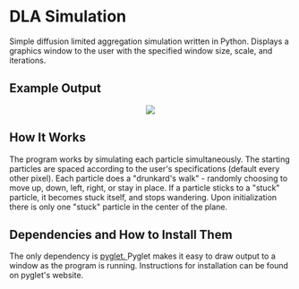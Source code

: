 # DLA Simulation
Simple diffusion limited aggregation simulation written in Python. Displays a graphics window to the user with the specified window size, scale, and iterations.

## Example Output
<p align="center">
  <img src="https://i.imgur.com/gnBThAU.png"></img>
</p>

## How It Works
The program works by simulating each particle simultaneously. The starting particles are spaced according to the user's specifications (default every other pixel). Each particle does a "drunkard's walk" - randomly choosing to move up, down, left, right, or stay in place. If a particle sticks to a "stuck" particle, it becomes stuck itself, and stops wandering. Upon initialization there is only one "stuck" particle in the center of the plane. 

## Dependencies and How to Install Them
The only dependency is <a href = "https://bitbucket.org/pyglet/pyglet/wiki/Download"> pyglet. </a> Pyglet makes it easy to draw output to a window as the program is running. Instructions for installation can be found on pyglet's website.
